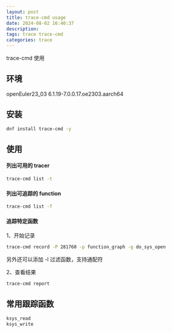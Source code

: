 ```yaml
---
layout: post
title: trace-cmd usage
date: 2024-08-02 16:40:37
description:
tags: trace trace-cmd
categories: trace
---
```


trace-cmd 使用

## 环境

openEuler23_03 6.1.19-7.0.0.17.oe2303.aarch64

## 安装

```bash
dnf install trace-cmd -y
```

## 使用

#### 列出可用的 tracer

```bash
trace-cmd list -t
```

#### 列出可追踪的 function

```bash
trace-cmd list -f
```

#### 追踪特定函数

1、开始记录

```bash
trace-cmd record -P 281760 -p function_graph -g do_sys_open
```

另外还可以添加 -l <func> 过滤函数，支持通配符

2、查看结果

```bash
trace-cmd report
```

## 常用跟踪函数

```bash
ksys_read
ksys_write
```
